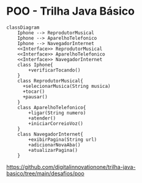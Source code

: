 
# POO - Trilha Java Básico

```mermaid
classDiagram
    Iphone --> ReprodutorMusical
    Iphone --> AparelhoTelefonico
    Iphone --> NavegadorInternet
    <<Interface>> ReprodutorMusical
    <<Interface>> AparelhoTelefonico
    <<Interface>> NavegadorInternet
    class Iphone{
        +verificarTocando()
    }
    class ReprodutorMusical{
      +selecionarMusica(String musica)
      +tocar()
      +pausar()
    }
    class AparelhoTelefonico{
        +ligar(String numero)
        +atender()
        +iniciarCorreioVoz()
    }
    class NavegadorInternet{
        +exibirPagina(String url)
        +adicionarNovaAba()
        +atualizarPagina()
    }
```


https://github.com/digitalinnovationone/trilha-java-basico/tree/main/desafios/poo

